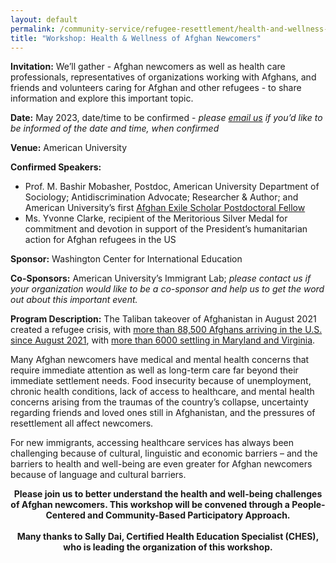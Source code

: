 ```yaml
---
layout: default
permalink: /community-service/refugee-resettlement/health-and-wellness-of-afghan-newcomers
title: "Workshop: Health & Wellness of Afghan Newcomers"
---
```

<section markdown="1">

**Invitation:** We’ll gather - Afghan newcomers as well as health care professionals, representatives of organizations working with Afghans, and friends and volunteers caring for Afghan and other refugees - to share information and explore this important topic.

**Date:** May 2023, date/time to be confirmed - _please [email us] if you’d like to be informed of the date and time, when confirmed_

[email us]: mailto:communityservice@washingtoncie.org

**Venue:** American University

**Confirmed Speakers:**
- Prof. M. Bashir Mobasher, Postdoc, American University Department of Sociology; Antidiscrimination Advocate; Researcher & Author; and American University’s first [Afghan Exile Scholar Postdoctoral Fellow]
- Ms. Yvonne Clarke, recipient of the Meritorious Silver Medal for commitment and devotion in support of the President’s humanitarian action for Afghan refugees in the US

[Afghan Exile Scholar Postdoctoral Fellow]: https://www.american.edu/cas/news/au-welcomes-afghan-exile-scholar-bashir-mobasher.cfm

**Sponsor:** Washington Center for International Education

**Co-Sponsors:** American University’s Immigrant Lab; _please contact us if your organization would like to be a co-sponsor and help us to get the word out about this important event._

**Program Description:** The Taliban takeover of Afghanistan in August 2021 created a refugee crisis, with [more than 88,500 Afghans arriving in the U.S. since August 2021], with [more than 6000 settling in Maryland and Virginia].

[more than 88,500 Afghans arriving in the U.S. since August 2021]: https://www.reuters.com/world/asia-pacific/hundreds-afghans-risk-11-country-trek-seek-haven-united-states-2023-02-01/
[more than 6000 settling in Maryland and Virginia]: https://www.washingtonpost.com/dc-md-va/2022/09/06/maryland-afghan-refugees-school/

Many Afghan newcomers have medical and mental health concerns that require immediate attention as well as long-term care far beyond their immediate settlement needs. Food insecurity because of unemployment, chronic health conditions, lack of access to healthcare, and mental health concerns arising from the traumas of the country’s collapse, uncertainty regarding friends and loved ones still in Afghanistan, and the pressures of resettlement all affect newcomers.

For new immigrants, accessing healthcare services has always been challenging because of cultural, linguistic and economic barriers – and the barriers to health and well-being are even greater for Afghan newcomers because of language and cultural barriers.

<center><strong>Please join us to better understand the health and well-being challenges of Afghan newcomers. This workshop will be convened through a People-Centered and Community-Based Participatory Approach.</strong></center>

<br>

<center><strong>Many thanks to Sally Dai, Certified Health Education Specialist (CHES), who is leading the organization of this workshop.</strong></center>

</section>
